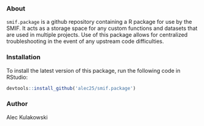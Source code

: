 ### About

`smif.package` is a github repository containing a R package for use by the SMIF. It acts as a storage space for any custom functions and datasets that are used in multiple projects. Use of this package allows for centralized troubleshooting in the event of any upstream code difficulties.

### Installation 
To install the latest version of this package, run the following code in RStudio:
```R
devtools::install_github('alec25/smif.package') 
```

### Author
Alec Kulakowski
